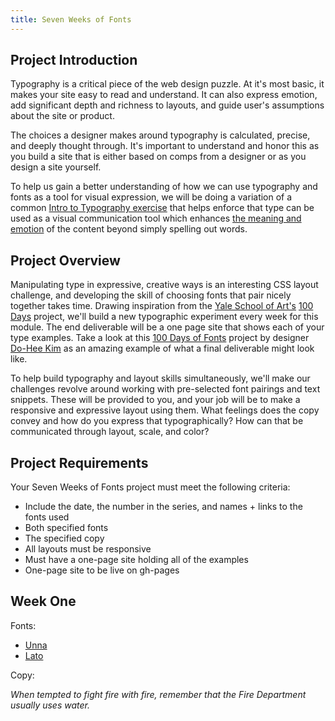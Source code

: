 ```yaml
---
title: Seven Weeks of Fonts
---
```


## Project Introduction

Typography is a critical piece of the web design puzzle. At it's most basic, it makes your site easy to read and understand. It can also express emotion, add significant depth and richness to layouts, and guide user's assumptions about the site or product.

The choices a designer makes around typography is calculated, precise, and deeply thought through. It's important to understand and honor this as you build a site that is either based on comps from a designer or as you design a site yourself.

To help us gain a better understanding of how we can use typography and fonts as a tool for visual expression, we will be doing a variation of a common [Intro to Typography exercise](type1) that helps enforce that type can be used as a visual communication tool which enhances [the meaning and emotion](type1-desc) of the content beyond simply spelling out words.

## Project Overview

Manipulating type in expressive, creative ways is an interesting CSS layout challenge, and developing the skill of choosing fonts that pair nicely together takes time. Drawing inspiration from the [Yale School of Art's](yaleart) [100 Days](100days-yale) project, we'll build a new typographic experiment every week for this module. The end deliverable will be a one page site that shows each of your type examples. Take a look at this [100 Days of Fonts](100days) project by designer [Do-Hee Kim](do-hee) as an amazing example of what a final deliverable might look like.

To help build typography and layout skills simultaneously, we'll make our challenges revolve around working with pre-selected font pairings and text snippets. These will be provided to you, and your job will be to make a responsive and expressive layout using them. What feelings does the copy convey and how do you express that typographically? How can that be communicated through layout, scale, and color?

## Project Requirements

Your Seven Weeks of Fonts project must meet the following criteria:

- Include the date, the number in the series, and names + links to the fonts used
- Both specified fonts
- The specified copy
- All layouts must be responsive
- Must have a one-page site holding all of the examples
- One-page site to be live on gh-pages

## Week One

Fonts:

- [Unna](https://fonts.google.com/specimen/Unna?category=Serif,Sans+Serif&query=unna)
- [Lato](https://fonts.google.com/specimen/Lato?category=Sans+Serif)

Copy:

_When tempted to fight fire with fire, remember that the Fire Department usually uses water._



[type1]: http://www.designingwithtype.com/cooper5/5_expressive1.html
[type1-desc]: http://www.designingwithtype.com/cooper5/5_intro.html
[yaleart]: http://art.yale.edu/GraphicDesign
[michaelbierut]: http://designobserver.com/profile/michaelbierut/110/
[100days]: http://100daysoffonts.com/
[100days-yale]: http://designobserver.com/feature/five-years-of-100-days/24678
[do-hee]: http://www.do-hee.com/
